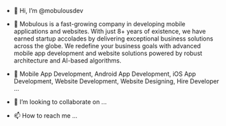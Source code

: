 - 👋 Hi, I’m @mobulousdev
- 👀 Mobulous is a fast-growing company in developing mobile applications and websites. With just 8+ years of existence, we have earned startup accolades by delivering exceptional business solutions across the globe. We redefine your business goals with advanced mobile app development and website solutions powered by robust architecture and AI-based algorithms.

- 🌱 Mobile App Development, Android App Development, iOS App Development, Website Development, Website Designing, Hire Developer ...
- 💞️ I’m looking to collaborate on ...
- 📫 How to reach me ...

<!---
mobulousdev/mobulousdev is a ✨ special ✨ repository because its `README.md` (this file) appears on your GitHub profile.
You can click the Preview link to take a look at your changes.
--->
